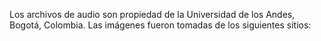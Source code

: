 Los archivos de audio son propiedad de la Universidad de los Andes, Bogotá, Colombia. Las imágenes fueron tomadas de los siguientes sitios:
